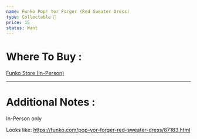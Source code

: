 ```yaml
---
name: Funko Pop! Yor Forger (Red Sweater Dress)
type: Collectable 🎊
price: 15
status: Want
---
```

# Where To Buy :

[Funko Store (In-Person)](https://g.page/FunkoHollywood?share)

---
# Additional Notes :

In-Person only

Looks like: https://funko.com/pop-yor-forger-red-sweater-dress/87183.html